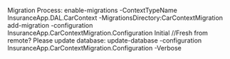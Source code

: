 Migration Process:
enable-migrations -ContextTypeName InsuranceApp.DAL.CarContext -MigrationsDirectory:CarContextMigration
add-migration -configuration InsuranceApp.CarContextMigration.Configuration Initial
//Fresh from remote? Please update database:
update-database -configuration InsuranceApp.CarContextMigration.Configuration -Verbose